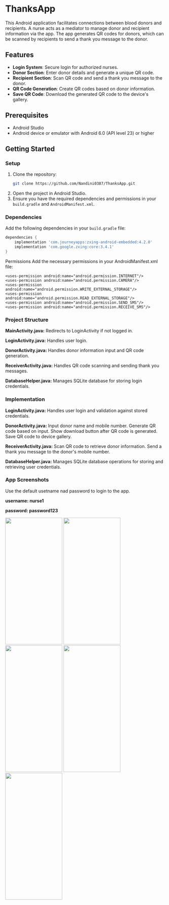 # ThanksApp

This Android application facilitates connections between blood donors and recipients. A nurse acts as a mediator to manage donor and recipient information via the app. The app generates QR codes for donors, which can be scanned by recipients to send a thank you message to the donor.

## Features

- **Login System**: Secure login for authorized nurses.
- **Donor Section**: Enter donor details and generate a unique QR code.
- **Recipient Section**: Scan QR code and send a thank you message to the donor.
- **QR Code Generation**: Create QR codes based on donor information.
- **Save QR Code**: Download the generated QR code to the device's gallery.

## Prerequisites

- Android Studio
- Android device or emulator with Android 6.0 (API level 23) or higher

## Getting Started

### Setup

1. Clone the repository:
    ```sh
    git clone https://github.com/Nandini0387/ThanksApp.git
    ```
2. Open the project in Android Studio.
3. Ensure you have the required dependencies and permissions in your `build.gradle` and `AndroidManifest.xml`.

### Dependencies

Add the following dependencies in your `build.gradle` file:

```gradle
dependencies {
    implementation 'com.journeyapps:zxing-android-embedded:4.2.0'
    implementation 'com.google.zxing:core:3.4.1'
}
```
Permissions
Add the necessary permissions in your AndroidManifest.xml file:

````
<uses-permission android:name="android.permission.INTERNET"/>
<uses-permission android:name="android.permission.CAMERA"/>
<uses-permission android:name="android.permission.WRITE_EXTERNAL_STORAGE"/>
<uses-permission android:name="android.permission.READ_EXTERNAL_STORAGE"/>
<uses-permission android:name="android.permission.SEND_SMS"/>
<uses-permission android:name="android.permission.RECEIVE_SMS"/>
````
### Project Structure

**MainActivity.java:** Redirects to LoginActivity if not logged in.

**LoginActivity.java:** Handles user login.

**DonorActivity.java:** Handles donor information input and QR code generation.

**ReceiverActivity.java:** Handles QR code scanning and sending thank you messages.

**DatabaseHelper.java:** Manages SQLite database for storing login credentials.

### Implementation
**LoginActivity.java:**
Handles user login and validation against stored credentials.

**DonorActivity.java:**
Input donor name and mobile number.
Generate QR code based on input.
Show download button after QR code is generated.
Save QR code to device gallery.

**ReceiverActivity.java:**
Scan QR code to retrieve donor information.
Send a thank you message to the donor's mobile number.

**DatabaseHelper.java:**
Manages SQLite database operations for storing and retrieving user credentials.

### App Screenshots
Use the default usetname nad password to login to the app.

**username: nurse1**

**password: password123**

<img src="https://github.com/Nandini0387/ThanksApp/assets/137043974/0f90931d-997b-4be9-9474-c8dfa7ac2ad2" width="180" height="400">


<img src="https://github.com/Nandini0387/ThanksApp/assets/137043974/6539a4dc-730c-4cf4-b373-c4c3fa679d30" width="180" height="400">


<img src="https://github.com/Nandini0387/ThanksApp/assets/137043974/15afa723-f2af-46d8-9ce7-3aa640f7ff4d" width="180" height="400">


<img src="https://github.com/Nandini0387/ThanksApp/assets/137043974/f9d9684a-915d-4ce4-86b9-b13ffb047e20" width="180" height="400">


<img src="https://github.com/Nandini0387/ThanksApp/assets/137043974/7c144775-4812-480b-be63-7c937ba47bf5" width="180" height="400">

